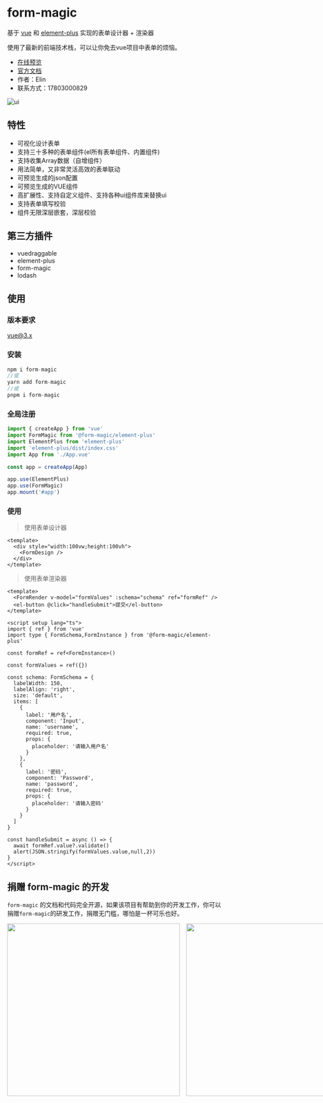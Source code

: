 # form-magic

基于 [vue](https://github.com/vuejs/vue) 和 [element-plus](https://github.com/ElemeFE/element) 实现的表单设计器 + 渲染器

使用了最新的前端技术栈，可以让你免去vue项目中表单的烦恼。

- [在线预览](https://xinnian999.github.io/form-magic/zh/form-design)
- [官方文档](https://xinnian999.github.io/form-magic/zh/)
- 作者：Elin
- 联系方式：17803000829

![ui](../../ui.png)

## 特性

- 可视化设计表单
- 支持三十多种的表单组件(el所有表单组件、内置组件)
- 支持收集Array数据（自增组件）
- 用法简单，又非常灵活高效的表单联动
- 可预览生成的json配置
- 可预览生成的VUE组件
- 高扩展性、支持自定义组件、支持各种ui组件库来替换ui
- 支持表单填写校验
- 组件无限深层嵌套，深层校验

## 第三方插件

- vuedraggable
- element-plus
- form-magic
- lodash

## 使用

### 版本要求

vue@3.x

### 安装

```js
npm i form-magic
//或
yarn add form-magic
//或
pnpm i form-magic
```

### 全局注册

```js
import { createApp } from 'vue'
import FormMagic from '@form-magic/element-plus'
import ElementPlus from 'element-plus'
import 'element-plus/dist/index.css'
import App from './App.vue'

const app = createApp(App)

app.use(ElementPlus)
app.use(FormMagic)
app.mount('#app')
```

### 使用

> 使用表单设计器

```vue
<template>
  <div style="width:100vw;height:100vh">
    <FormDesign />
  </div>
</template>
```

> 使用表单渲染器

```vue
<template>
  <FormRender v-model="formValues" :schema="schema" ref="formRef" />
  <el-button @click="handleSubmit">提交</el-button>
</template>

<script setup lang="ts">
import { ref } from 'vue'
import type { FormSchema,FormInstance } from '@form-magic/element-plus'

const formRef = ref<FormInstance>()

const formValues = ref({})

const schema: FormSchema = {
  labelWidth: 150,
  labelAlign: 'right',
  size: 'default',
  items: [
    {
      label: '用户名',
      component: 'Input',
      name: 'username',
      required: true,
      props: {
        placeholder: '请输入用户名'
      }
    },
    {
      label: '密码',
      component: 'Password',
      name: 'password',
      required: true,
      props: {
        placeholder: '请输入密码'
      }
    }
  ]
}

const handleSubmit = async () => {
  await formRef.value?.validate()
  alert(JSON.stringify(formValues.value,null,2))
}
</script>
```

## 捐赠 form-magic 的开发

`form-magic` 的文档和代码完全开源，如果该项目有帮助到你的开发工作，你可以捐赠`form-magic`的研发工作，捐赠无门槛，哪怕是一杯可乐也好。

<div style="display:flex;gap:15px">
<img src="./docs/assets/wechat.png" style="height:400px" />
<img src="./docs/assets/zhifubao.png" style="height:400px" />
</div>
